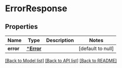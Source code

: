 # ErrorResponse

## Properties
Name | Type | Description | Notes
------------ | ------------- | ------------- | -------------
**error** | [***Error**](Error.md) |  | [default to null]

[[Back to Model list]](../README.md#documentation-for-models) [[Back to API list]](../README.md#documentation-for-api-endpoints) [[Back to README]](../README.md)


